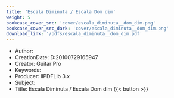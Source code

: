 ```yaml
---
title: 'Escala Diminuta / Escala Dom dim'
weight: 5
bookcase_cover_src: 'cover/escala_diminuta__dom_dim.png'
bookcase_cover_src_dark: 'cover/escala_diminuta__dom_dim.png'
download_link: '/pdfs/escala_diminuta__dom_dim.pdf'
---
```


- Author: 
- CreationDate: D:20100729165947
- Creator: Guitar Pro
- Keywords: 
- Producer: llPDFLib 3.x
- Subject: 
- Title: Escala Diminuta / Escala Dom dim
{{< button >}}
